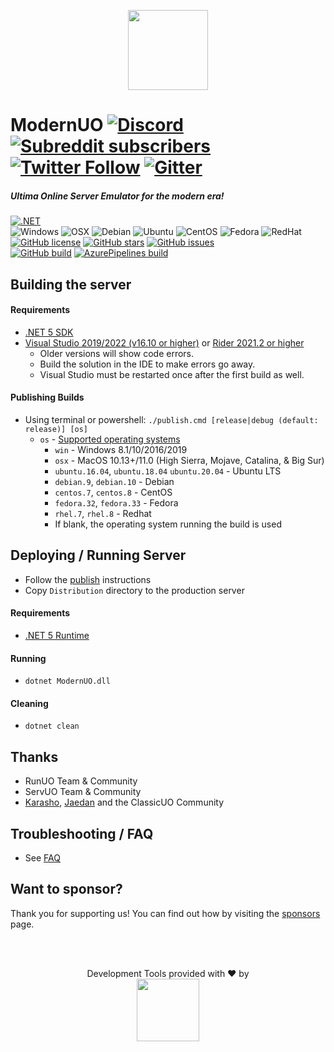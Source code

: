 <p align="center">
  <img src="https://user-images.githubusercontent.com/3953314/92417551-a00d7600-f117-11ea-9c28-bb03bbdb1954.png" width=128px />
</p>

ModernUO [![Discord](https://img.shields.io/discord/751317910504603701?logo=discord&style=social)](https://discord.gg/NUhe7Pq9gF) [![Subreddit subscribers](https://img.shields.io/reddit/subreddit-subscribers/modernuo?style=social&label=/r/modernuo)](https://www.reddit.com/r/ModernUO/) [![Twitter Follow](https://img.shields.io/twitter/follow/modernuo?label=@modernuo&style=social)](https://twitter.com/modernuo) [![Gitter](https://img.shields.io/gitter/room/modernuo/modernuo?logo=gitter&logoColor=46BC99&style=social)](https://gitter.im/modernuo/community?utm_source=badge&utm_medium=badge&utm_campaign=pr-badge)
=====

##### Ultima Online Server Emulator for the modern era!
[![.NET](https://img.shields.io/badge/.NET-%205.0-5C2D91)](https://dotnet.microsoft.com/download/dotnet/5.0)
<br />
![Windows](https://img.shields.io/badge/-server%202019-0078D6?logo=windows)
![OSX](https://img.shields.io/badge/-big%20sur-222222?logo=apple&logoColor=white)
![Debian](https://img.shields.io/badge/-buster-A81D33?logo=debian)
![Ubuntu](https://img.shields.io/badge/-20LTS-E95420?logo=ubuntu&logoColor=white)
![CentOS](https://img.shields.io/badge/-8.3-262577?logo=centos&logoColor=white)
![Fedora](https://img.shields.io/badge/-33-0B57A4?logo=fedora&logoColor=white)
![RedHat](https://img.shields.io/badge/-8-BE0000?logo=red%20hat&logoColor=white)
<br/>
[![GitHub license](https://img.shields.io/github/license/modernuo/ModernUO?color=blue)](https://github.com/modernuo/ModernUO/blob/master/LICENSE)
[![GitHub stars](https://img.shields.io/github/stars/modernuo/ModernUO?logo=github)](https://github.com/modernuo/ModernUO/stargazers)
[![GitHub issues](https://img.shields.io/github/issues/modernuo/ModernUO?logo=github)](https://github.com/modernuo/ModernUO/issues)
<br />
[![GitHub build](https://img.shields.io/github/workflow/status/modernuo/ModernUO/Build?logo=github)](https://github.com/modernuo/ModernUO/actions)
[![AzurePipelines build](https://dev.azure.com/modernuo/modernuo/_apis/build/status/Build?branchName=main)](https://dev.azure.com/modernuo/modernuo/_build/latest?definitionId=1&branchName=main)

## Building the server
#### Requirements
- [.NET 5 SDK](https://dotnet.microsoft.com/download/dotnet/5.0)
- [Visual Studio 2019/2022 (v16.10 or higher)](https://visualstudio.microsoft.com/thank-you-downloading-visual-studio/?sku=Community) or [Rider 2021.2 or higher](https://www.jetbrains.com/rider/download)
  - Older versions will show code errors.
  - Build the solution in the IDE to make errors go away.
  - Visual Studio must be restarted once after the first build as well.

#### Publishing Builds
- Using terminal or powershell: `./publish.cmd [release|debug (default: release)] [os]`
  - `os` - [Supported operating systems](https://github.com/dotnet/core/blob/master/release-notes/5.0/5.0-supported-os.md)
    - `win` - Windows 8.1/10/2016/2019
    - `osx` - MacOS 10.13+/11.0 (High Sierra, Mojave, Catalina, & Big Sur)
    - `ubuntu.16.04`, `ubuntu.18.04` `ubuntu.20.04` - Ubuntu LTS
    - `debian.9`, `debian.10` - Debian
    - `centos.7`, `centos.8` - CentOS
    - `fedora.32`, `fedora.33` - Fedora
    - `rhel.7`, `rhel.8` - Redhat
    - If blank, the operating system running the build is used

## Deploying / Running Server
- Follow the [publish](https://github.com/modernuo/ModernUO#publishing-a-build) instructions
- Copy `Distribution` directory to the production server

#### Requirements
- [.NET 5 Runtime](https://dotnet.microsoft.com/download/dotnet/5.0)

#### Running
- `dotnet ModernUO.dll`

#### Cleaning
- `dotnet clean`

## Thanks
- RunUO Team & Community
- ServUO Team & Community
- [Karasho](https://github.com/andreakarasho), [Jaedan](https://github.com/jaedan) and the ClassicUO Community

## Troubleshooting / FAQ
- See [FAQ](./FAQ.md)

## Want to sponsor?
Thank you for supporting us! You can find out how by visiting the [sponsors](./SPONSORS.md) page.

</br></br>
<p align=center>Development Tools provided with &hearts; by <br><a href="https://www.jetbrains.com/?from=ModernUO"><img src="https://user-images.githubusercontent.com/3953314/86882249-cfb2ea00-c0a4-11ea-9cec-bf3f3bcc6f28.png" width="100px" /></a></p>
